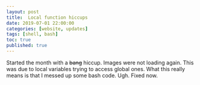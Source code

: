 ```yaml
---
layout: post
title:  Local function hiccups
date: 2019-07-01 22:00:00
categories: [website, updates]
tags: [shell, bash]
toc: true
published: true
---
```


Started the month with a ~~bang~~ hiccup. Images were not loading again. This was due to local variables trying to access global ones. What this really means is that I messed up some bash code. Ugh. Fixed now.
